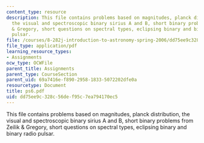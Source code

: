 ```yaml
---
content_type: resource
description: This file contains problems based on magnitudes, planck distribution,
  the visual and spectroscopic binary sirius A and B, short binary problems from Zeilik
  & Gregory, short questions on spectral types, eclipsing binary and binary radio
  pulsar.
file: /courses/8-282j-introduction-to-astronomy-spring-2006/dd75ee9c328c56def95c7ea794170ec5_ps6.pdf
file_type: application/pdf
learning_resource_types:
- Assignments
ocw_type: OCWFile
parent_title: Assignments
parent_type: CourseSection
parent_uid: 69a7416e-f890-2958-1833-5072202dfe0a
resourcetype: Document
title: ps6.pdf
uid: dd75ee9c-328c-56de-f95c-7ea794170ec5
---
```

This file contains problems based on magnitudes, planck distribution, the visual and spectroscopic binary sirius A and B, short binary problems from Zeilik & Gregory, short questions on spectral types, eclipsing binary and binary radio pulsar.

